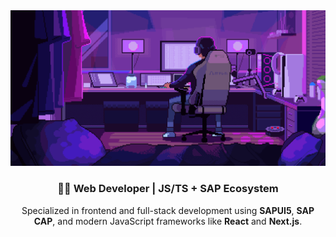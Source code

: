 <div align="center">

  <img src="assets/coding.gif" width="700px" />
  
  <h3>👨‍💻 Web Developer | JS/TS + SAP Ecosystem</h3>

  <p>
    Specialized in frontend and full-stack development using 
    <strong>SAPUI5</strong>, <strong>SAP CAP</strong>, and modern JavaScript frameworks 
    like <strong>React</strong> and <strong>Next.js</strong>.
  </p>
  
</div>
